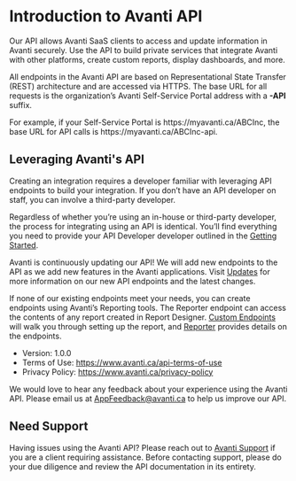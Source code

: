 # Introduction to Avanti API

Our API allows Avanti SaaS clients to access and update information in Avanti securely. Use the API to build private services that integrate Avanti with other platforms, create custom reports, display dashboards, and more.

All endpoints in the Avanti API are based on Representational State Transfer (REST) architecture and are accessed via HTTPS. The base URL for all requests is the organization’s Avanti Self-Service Portal address with a **-API** suffix. 

For example, if your Self-Service Portal is https&#58;//myavanti.ca/ABCInc, the base URL for API calls is https&#58;//myavanti.ca/ABCInc-api.

## Leveraging Avanti's API

Creating an integration requires a developer familiar with leveraging API endpoints to build your integration. If you don’t have an API developer on staff, you can involve a third-party developer. 

Regardless of whether you’re using an in-house or third-party developer, the process for integrating using an API is identical. You’ll find everything you need to provide your API Developer developer outlined in the [Getting Started](https://avanti.stoplight.io/docs/avanti-api/ZG9jOjk3NDQ0NDY-getting-started).

Avanti is continuously updating our API! We will add new endpoints to the API as we add new features in the Avanti applications. Visit [Updates](https://avanti.stoplight.io/docs/avanti-api/ZG9jOjgxNDM2NzU-updates) for more information on our new API endpoints and the latest changes.

If none of our existing endpoints meet your needs, you can create endpoints using Avanti’s Reporting tools. The Reporter endpoint can access the contents of any report created in Report Designer. [Custom Endpoints](https://avanti.stoplight.io/docs/avanti-api/ZG9jOjgxNDM2NzE-custom-endpoints) will walk you through setting up the report, and [Reporter](https://avanti.stoplight.io/docs/avanti-api/b3A6NjA3NTk0OA-get-report-data-with-options) provides details on the endpoints. 

- Version: 1.0.0
- Terms of Use: https://www.avanti.ca/api-terms-of-use 
- Privacy Policy: https://www.avanti.ca/privacy-policy

We would love to hear any feedback about your experience using the Avanti API. Please email us at [AppFeedback@avanti.ca](mailto:appfeedback@avanti.ca) to help us improve our API. 

## Need Support

Having issues using the Avanti API? Please reach out to [Avanti Support](mailto:support@avanti.ca) if you are a client requiring assistance. Before contacting support, please do your due diligence and review the API documentation in its entirety.
